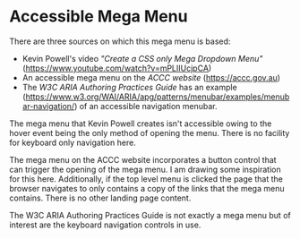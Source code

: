 # Accessible Mega Menu
There are three sources on which this mega menu is based:
* Kevin Powell's video *"Create a CSS only Mega Dropdown Menu"* (https://www.youtube.com/watch?v=mPLIIUcjpCA)
* An accessible mega menu on the *ACCC website* (https://accc.gov.au) 
* The *W3C ARIA Authoring Practices Guide* has an example (https://www.w3.org/WAI/ARIA/apg/patterns/menubar/examples/menubar-navigation/) of an accessible navigation menubar. 

The mega menu that Kevin Powell creates isn't accessible owing to the hover event being the only method of opening the menu. There is no facility for keyboard only navigation here.

The mega menu on the ACCC website incorporates a button control that can trigger the opening of the mega menu. I am drawing some inspiration for this here. Additionally, if the top level menu is clicked the page that the browser navigates to only contains a copy of the links that the mega menu contains. There is no other landing page content.

The W3C ARIA Authoring Practices Guide is not exactly a mega menu but of interest are the keyboard navigation controls in use. 
